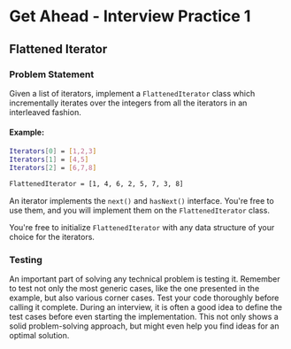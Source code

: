 # Get Ahead - Interview Practice 1

## Flattened Iterator

### Problem Statement
Given a list of iterators, implement a `FlattenedIterator` class which incrementally iterates over the integers from all the iterators in an interleaved fashion. 

#### Example:
```sh
Iterators[0] = [1,2,3]
Iterators[1] = [4,5]
Iterators[2] = [6,7,8]

FlattenedIterator = [1, 4, 6, 2, 5, 7, 3, 8]
```

An iterator implements the `next()` and `hasNext()` interface. You're free to use them, and you will implement them on the `FlattenedIterator` class.
 
You're free to initialize `FlattenedIterator` with any data structure of your choice for the iterators.

### Testing
An important part of solving any technical problem is testing it. Remember to test not only the most generic cases, like the one presented in the example, but also various corner cases. Test your code thoroughly before calling it complete. During an interview, it is often a good idea to define the test cases before even starting the implementation. This not only shows a solid problem-solving approach, but might even help you find ideas for an optimal solution.
